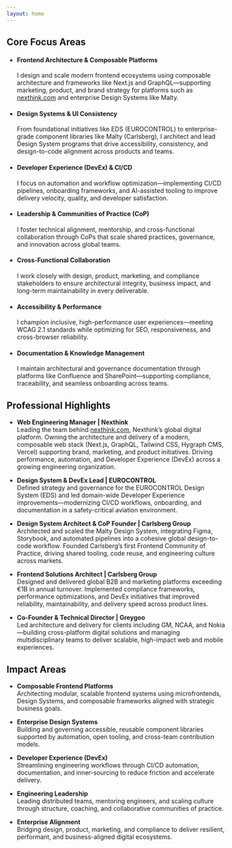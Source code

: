 ```yaml
---
layout: home
---
```


## Core Focus Areas

- #### Frontend Architecture & Composable Platforms
  I design and scale modern frontend ecosystems using composable architecture and frameworks like Next.js and GraphQL—supporting marketing, product, and brand strategy for platforms such as [nexthink.com](https://nexthink.com) and enterprise Design Systems like Malty.

- #### Design Systems & UI Consistency
  From foundational initiatives like EDS (EUROCONTROL) to enterprise-grade component libraries like Malty (Carlsberg), I architect and lead Design System programs that drive accessibility, consistency, and design-to-code alignment across products and teams.

- #### Developer Experience (DevEx) & CI/CD
  I focus on automation and workflow optimization—implementing CI/CD pipelines, onboarding frameworks, and AI-assisted tooling to improve delivery velocity, quality, and developer satisfaction.

- #### Leadership & Communities of Practice (CoP)
  I foster technical alignment, mentorship, and cross-functional collaboration through CoPs that scale shared practices, governance, and innovation across global teams.

- #### Cross-Functional Collaboration
  I work closely with design, product, marketing, and compliance stakeholders to ensure architectural integrity, business impact, and long-term maintainability in every deliverable.

- #### Accessibility & Performance
  I champion inclusive, high-performance user experiences—meeting WCAG 2.1 standards while optimizing for SEO, responsiveness, and cross-browser reliability.

- #### Documentation & Knowledge Management
  I maintain architectural and governance documentation through platforms like Confluence and SharePoint—supporting compliance, traceability, and seamless onboarding across teams.


## Professional Highlights

- <b>Web Engineering Manager | Nexthink</b><br/>
  Leading the team behind [nexthink.com](https://nexthink.com), Nexthink’s global digital platform. Owning the architecture and delivery of a modern, composable web stack (Next.js, GraphQL, Tailwind CSS, Hygraph CMS, Vercel) supporting brand, marketing, and product initiatives. Driving performance, automation, and Developer Experience (DevEx) across a growing engineering organization.

- <b>Design System & DevEx Lead | EUROCONTROL</b><br/>
  Defined strategy and governance for the EUROCONTROL Design System (EDS) and led domain-wide Developer Experience improvements—modernizing CI/CD workflows, onboarding, and documentation in a safety-critical aviation environment.

- <b>Design System Architect & CoP Founder | Carlsberg Group</b><br/>
  Architected and scaled the Malty Design System, integrating Figma, Storybook, and automated pipelines into a cohesive global design-to-code workflow. Founded Carlsberg’s first Frontend Community of Practice, driving shared tooling, code reuse, and engineering culture across markets.

- <b>Frontend Solutions Architect | Carlsberg Group</b><br/>
  Designed and delivered global B2B and marketing platforms exceeding €1B in annual turnover. Implemented compliance frameworks, performance optimizations, and DevEx initiatives that improved reliability, maintainability, and delivery speed across product lines.

- <b>Co-Founder & Technical Director | Greygoo</b><br/>
  Led architecture and delivery for clients including GM, NCAA, and Nokia—building cross-platform digital solutions and managing multidisciplinary teams to deliver scalable, high-impact web and mobile experiences.


## Impact Areas

- <b>Composable Frontend Platforms</b><br/>
  Architecting modular, scalable frontend systems using microfrontends, Design Systems, and composable frameworks aligned with strategic business goals.

- <b>Enterprise Design Systems</b><br/>
  Building and governing accessible, reusable component libraries supported by automation, open tooling, and cross-team contribution models.

- <b>Developer Experience (DevEx)</b><br/>
  Streamlining engineering workflows through CI/CD automation, documentation, and inner-sourcing to reduce friction and accelerate delivery.

- <b>Engineering Leadership</b><br/>
  Leading distributed teams, mentoring engineers, and scaling culture through structure, coaching, and collaborative communities of practice.

- <b>Enterprise Alignment</b><br/>
  Bridging design, product, marketing, and compliance to deliver resilient, performant, and business-aligned digital ecosystems.
